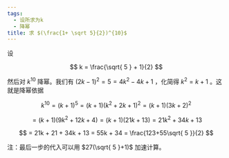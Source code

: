 ```yaml
---
tags:
  - 设所求为k
  - 降幂
title: 求 $(\frac{1+ \sqrt 5}{2})^{10}$
---
```

设

$$
k = \frac{\sqrt{ 5 } + 1}{2}
$$

然后对 $k^{10}$ 降幂。我们有 $(2k-1)^2 = 5 = 4k^2 - 4k + 1$ ，化简得 $k^2 = k+1$ 。这就是降幂依据

$$
k^{10} = (k+1)^5 = (k+1)(k^2+2k+1)^2 = (k+1)(3k+2)^2
$$

$$
= (k+1)(9k^2 + 12k + 4) = (k+1)(21k + 13) = 21k^2 + 34k + 13
$$

$$
= 21k + 21 + 34k + 13 = 55k + 34 = \frac{123+55\sqrt{ 5 }}{2}
$$

注：最后一步的代入可以用 $27(\sqrt{ 5 }+1)$ 加速计算。